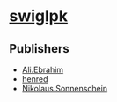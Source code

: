 # [swiglpk](https://pypi.org/project/swiglpk)



## Publishers
- [Ali.Ebrahim](https://pypi.org/user/Ali.Ebrahim)
- [henred](https://pypi.org/user/henred)
- [Nikolaus.Sonnenschein](https://pypi.org/user/Nikolaus.Sonnenschein)

